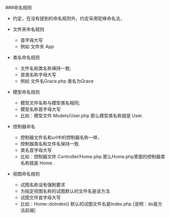 
###命名规则

- 约定，在没有提到的命名规则外，约定采用驼峰命名法，

- 文件夹命名规则

    - 首字母大写
    - 例如 文件夹 App

- 类名命名规则
    - 文件名和类名称保持一致;
    - 首类名称字母大写
    - 例如 文件名Grace.php 类名为Grace

- 模型命名规则
    - 模型文件名称与模型类名相同;
    - 模型名称首字母大写
    - 比如：模型文件 Models/User.php 那么模型类名称就是 User.

- 控制器命名
    - 控制器文件名和url中的控制器名称一样，
    - 控制器类名和文件名保持一致.
    - 类名首字母大写
    - 比如：控制器文件 Controller/Home.php 那么Home.php里面的控制器类名称就是 Home .

- 视图命名规则
    - 试图名称没有强制要求
    - 为指定视图名称的试图默认的文件名是该方法
    - 试图文件首字母大写
    - 比如：Home::doIndex() 默认的试图文件名是Index.php     [说明：do是方法前缀]
